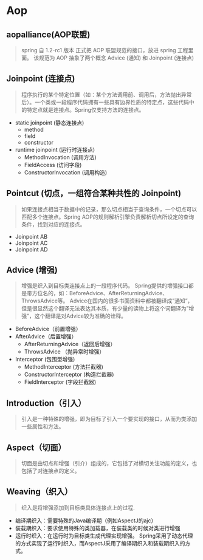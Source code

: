 # Aop
## aopalliance(AOP联盟)
> spring 自 1.2-rc1 版本 正式把 AOP 联盟规范的接口，放进 spring 工程里面。
> 该规范为 AOP 抽象了两个概念 Advice (通知) 和 Joinpoint (连接点)
        
## Joinpoint (连接点)
> 程序执行的某个特定位置（如：某个方法调用前、调用后，方法抛出异常后）。一个类或一段程序代码拥有一些具有边界性质的特定点，这些代码中的特定点就是连接点。Spring仅支持方法的连接点。
+ static joinpoint (静态连接点)
    + method
    + field
    + constructor
+ runtime joinpoint (运行时连接点)
    + MethodInvocation (调用方法)
    + FieldAccess (访问字段)
    + ConstructorInvocation (调用构造)
        
## Pointcut (切点，一组符合某种共性的 Joinpoint) 
> 如果连接点相当于数据中的记录，那么切点相当于查询条件，一个切点可以匹配多个连接点。Spring AOP的规则解析引擎负责解析切点所设定的查询条件，找到对应的连接点。
+ Joinpoint AB
+ Joinpoint AC
+ Joinpoint AD

## Advice (增强)
> 增强是织入到目标类连接点上的一段程序代码。
> Spring提供的增强接口都是带方位名的，如：BeforeAdvice、AfterReturningAdvice、ThrowsAdvice等。
> Advice在国内的很多书面资料中都被翻译成”通知”，但是很显然这个翻译无法表达其本质，有少量的读物上将这个词翻译为”增强”，这个翻译是对Advice较为准确的诠释。
- BeforeAdvice（前置增强）
- AfterAdvice（后置增强）
    + AfterReturningAdvice（返回后增强）
    + ThrowsAdvice （抛异常时增强）
- Interceptor (包围型增强)
    + MethodInterceptor (方法拦截器)
    + ConstructorInterceptor (构造拦截器)
    + FieldInterceptor (字段拦截器)

## Introduction（引入）
> 引入是一种特殊的增强，即为目标了引入一个要实现的接口，从而为类添加一些属性和方法。

## Aspect（切面）
> 切面是由切点和增强（引介）组成的，它包括了对横切关注功能的定义，也包括了对连接点的定义。

## Weaving（织入）
> 织入是将增强添加到目标类具体连接点上的过程.
- 编译期织入：需要特殊的Java编译期（例如AspectJ的ajc）
- 装载期织入：要求使用特殊的类加载器，在装载类的时候对类进行增强
- 运行时织入：在运行时为目标类生成代理实现增强。
Spring采用了动态代理的方式实现了运行时织入，而AspectJ采用了编译期织入和装载期织入的方式。
